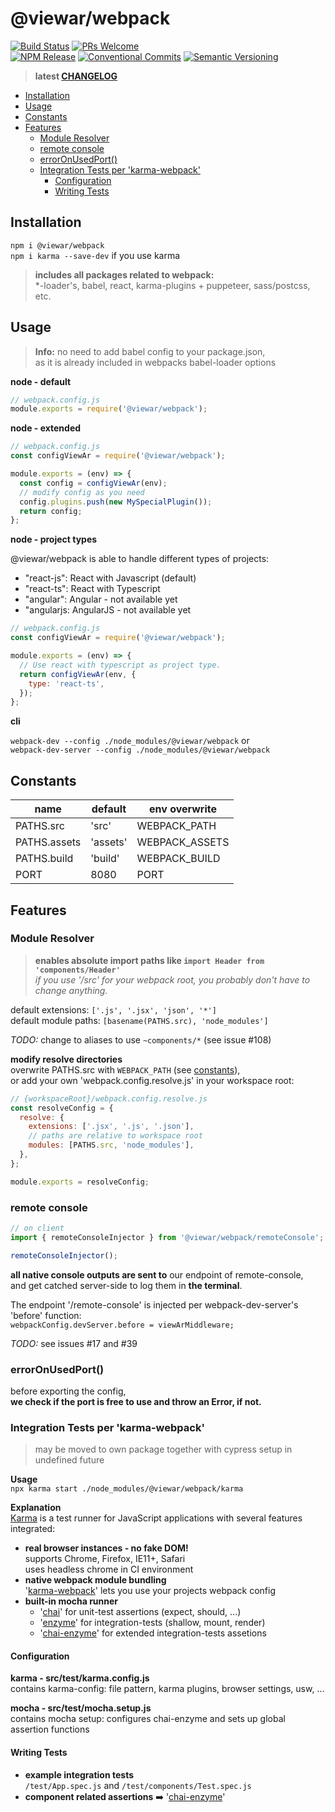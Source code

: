 # @viewar/webpack

[![Build Status](https://travis-ci.com/viewar/webpack.svg?branch=master)](https://travis-ci.com/viewar/webpack)
[![PRs Welcome][pr-welcome]](http://makeapullrequest.com)<br />
[![NPM Release](https://img.shields.io/npm/v/%40viewar%2Fwebpack.svg?style=flat)](https://www.npmjs.com/package/%40viewar%2Fwebpack)
[![Conventional Commits](https://img.shields.io/badge/✔-Conventional%20Commits-blue.svg)](https://conventionalcommits.org)
[![Semantic Versioning][semantic-img]][semantic-url]

<!-- badge-urls -->

[pr-welcome]: https://img.shields.io/badge/PRs-welcome-brightgreen.svg
[semantic-img]: https://img.shields.io/badge/%20%20%F0%9F%93%A6%F0%9F%9A%80-semantic--release-blue.svg
[semantic-url]: https://semver.org/

<!-- /badge-urls -->

> **latest [CHANGELOG](https://github.com/viewar/webpack/blob/master/CHANGELOG.md)**

- [Installation](#installation)
- [Usage](#usage)
- [Constants](#constants)
- [Features](#features)
  - [Module Resolver](#module-resolver)
  - [remote console](#remote-console)
  - [errorOnUsedPort()](#erroronusedport)
  - [Integration Tests per 'karma-webpack'](#integration-tests-per-karma-webpack)
    - [Configuration](#configuration)
    - [Writing Tests](#writing-tests)

## Installation

`npm i @viewar/webpack`  
`npm i karma --save-dev` if you use karma

> **includes all packages related to webpack:**  
> \*-loader's, babel, react, karma-plugins + puppeteer, sass/postcss, etc.

## Usage

> **Info:** no need to add babel config to your package.json,  
> as it is already included in webpacks babel-loader options

**node - default**

```javascript
// webpack.config.js
module.exports = require('@viewar/webpack');
```

**node - extended**

```jsx
// webpack.config.js
const configViewAr = require('@viewar/webpack');

module.exports = (env) => {
  const config = configViewAr(env);
  // modify config as you need
  config.plugins.push(new MySpecialPlugin());
  return config;
};
```

**node - project types**

@viewar/webpack is able to handle different types of projects:

- "react-js": React with Javascript (default)
- "react-ts": React with Typescript
- "angular": Angular - not available yet
- "angularjs: AngularJS - not available yet

```jsx
// webpack.config.js
const configViewAr = require('@viewar/webpack');

module.exports = (env) => {
  // Use react with typescript as project type.
  return configViewAr(env, {
    type: 'react-ts',
  });
};
```

**cli**

`webpack-dev --config ./node_modules/@viewar/webpack` or  
`webpack-dev-server --config ./node_modules/@viewar/webpack`

## Constants

| name         | default  | env overwrite  |
| ------------ | -------- | -------------- |
| PATHS.src    | 'src'    | WEBPACK_PATH   |
| PATHS.assets | 'assets' | WEBPACK_ASSETS |
| PATHS.build  | 'build'  | WEBPACK_BUILD  |
| PORT         | 8080     | PORT           |

## Features

### Module Resolver

> **enables absolute import paths like `import Header from 'components/Header'`**  
> _if you use '/src' for your webpack root, you probably don't have to change anything._

default extensions: `['.js', '.jsx', 'json', '*']`  
default module paths: `[basename(PATHS.src), 'node_modules']`

_TODO:_ change to aliases to use `~components/*` (see issue #108)

**modify resolve directories**  
overwrite PATHS.src with `WEBPACK_PATH` (see [constants](#constants)),  
or add your own 'webpack.config.resolve.js' in your workspace root:

```js
// {workspaceRoot}/webpack.config.resolve.js
const resolveConfig = {
  resolve: {
    extensions: ['.jsx', '.js', '.json'],
    // paths are relative to workspace root
    modules: [PATHS.src, 'node_modules'],
  },
};

module.exports = resolveConfig;
```

### remote console

```javascript
// on client
import { remoteConsoleInjector } from '@viewar/webpack/remoteConsole';

remoteConsoleInjector();
```

**all native console outputs are sent to** our endpoint of remote-console,  
and get catched server-side to log them in **the terminal**.

The endpoint '/remote-console' is injected per webpack-dev-server's 'before' function:  
`webpackConfig.devServer.before = viewArMiddleware;`

_TODO:_ see issues #17 and #39

### errorOnUsedPort()

before exporting the config,  
**we check if the port is free to use and throw an Error, if not.**

### Integration Tests per 'karma-webpack'

> may be moved to own package together with cypress setup in undefined future

**Usage**  
`npx karma start ./node_modules/@viewar/webpack/karma`

**Explanation**  
[Karma](https://karma-runner.github.io/latest/index.html) is a test runner for JavaScript applications with several features integrated:

- **real browser instances - no fake DOM!**  
  supports Chrome, Firefox, IE11+, Safari  
  uses headless chrome in CI environment
- **native webpack module bundling**  
  '[karma-webpack](https://github.com/webpack-contrib/karma-webpack)' lets you use your projects webpack config
- **built-in mocha runner**
  - '[chai](https://github.com/chaijs/chai)' for unit-test assertions (expect, should, ...)
  - '[enzyme](https://github.com/airbnb/enzyme)' for integration-tests (shallow, mount, render)
  - '[chai-enzyme](https://github.com/producthunt/chai-enzyme)' for extended integration-tests assetions

#### Configuration

**karma - src/test/karma.config.js**  
contains karma-config: file pattern, karma plugins, browser settings, usw, ...

**mocha - src/test/mocha.setup.js**  
contains mocha setup: configures chai-enzyme and sets up global assertion functions

#### Writing Tests

- **example integration tests**  
  `/test/App.spec.js` and `/test/components/Test.spec.js`
- **component related assertions** ➡️ '[chai-enzyme](https://github.com/producthunt/chai-enzyme)'
